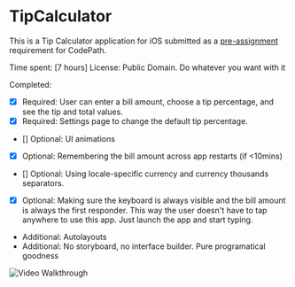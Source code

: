 # TipCalculator

This is a Tip Calculator application for iOS submitted as a [pre-assignment](https://gist.github.com/timothy1ee/7747214) requirement for CodePath.

Time spent: [7 hours] 
License: Public Domain. Do whatever you want with it

Completed:
* [x] Required: User can enter a bill amount, choose a tip percentage, and see the tip and total values.
* [x] Required: Settings page to change the default tip percentage.
* [] Optional: UI animations
* [x] Optional: Remembering the bill amount across app restarts (if <10mins)
* [] Optional: Using locale-specific currency and currency thousands separators.
* [x] Optional: Making sure the keyboard is always visible and the bill amount is always the first responder. This way the user doesn't have to tap anywhere to use this app. Just launch the app and start typing.

* Additional: Autolayouts
* Additional: No storyboard, no interface builder. Pure programatical goodness 

![Video Walkthrough](http://cl.ly/image/3H2m252e410F/walkthrough.gif)
